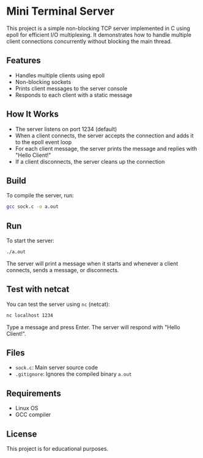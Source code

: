 # Mini Terminal Server

This project is a simple non-blocking TCP server implemented in C using epoll for efficient I/O multiplexing. It demonstrates how to handle multiple client connections concurrently without blocking the main thread.

## Features

-   Handles multiple clients using epoll
-   Non-blocking sockets
-   Prints client messages to the server console
-   Responds to each client with a static message

## How It Works

-   The server listens on port 1234 (default)
-   When a client connects, the server accepts the connection and adds it to the epoll event loop
-   For each client message, the server prints the message and replies with "Hello Client!"
-   If a client disconnects, the server cleans up the connection

## Build

To compile the server, run:

```bash
gcc sock.c -o a.out
```

## Run

To start the server:

```bash
./a.out
```

The server will print a message when it starts and whenever a client connects, sends a message, or disconnects.

## Test with netcat

You can test the server using `nc` (netcat):

```bash
nc localhost 1234
```

Type a message and press Enter. The server will respond with "Hello Client!".

## Files

-   `sock.c`: Main server source code
-   `.gitignore`: Ignores the compiled binary `a.out`

## Requirements

-   Linux OS
-   GCC compiler

## License

This project is for educational purposes.
